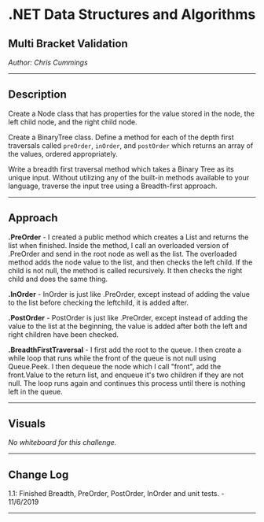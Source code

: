 # .NET Data Structures and Algorithms

## Multi Bracket Validation

*Author: Chris Cummings*

---

## Description

Create a Node class that has properties for the value stored in the node, 
the left child node, and the right child node.

Create a BinaryTree class. 
Define a method for each of the depth first traversals called `preOrder`, `inOrder`,
 and `postOrder` which returns an array of the values, ordered appropriately.

Write a breadth first traversal method which takes a Binary Tree as its unique 
input. Without utilizing any of the built-in methods available to your language, 
traverse the input tree using a Breadth-first approach.

---

## Approach

**.PreOrder** - I created a public method which creates a List and returns the list
when finished. Inside the method, I call an overloaded version of .PreOrder and
send in the root node as well as the list.  The overloaded method adds the node
value to the list, and then checks the left child. If the child is not null, 
the method is called recursively.  It then checks the right child and does the
same thing.

**.InOrder** - InOrder is just like .PreOrder, except instead of adding the value
to the list before checking the leftchild, it is added after.

**.PostOrder** - PostOrder is just like .PreOrder, except instead of adding the value
to the list at the beginning, the value is added after both the left and right 
children have been checked.

**.BreadthFirstTraversal** - I first add the root to the queue. I then create a
while loop that runs while the front of the queue is not null using Queue.Peek.
I then dequeue the node which I call "front", add the front.Value to the return
list, and enqueue it's two children if they are not null.  The loop runs again
and continues this process until there is nothing left in the queue.

---

## Visuals
*No whiteboard for this challenge.*

---

## Change Log

1.1: Finished Breadth, PreOrder, PostOrder, InOrder and unit tests. - 11/6/2019

---

